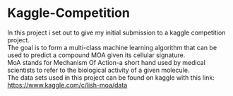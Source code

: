 # Kaggle-Competition
In this project i set out to give my initial submission to a kaggle competition project.<br>
The goal is to form a multi-class machine learning algorithm that can be used to predict a compound MOA given its cellular signature.<br>
MoA stands for Mechanism Of Action-a short hand used by medical scientists to refer to the biological activity of a given molecule.<br>
The data sets used in this project can be found on kaggle with this link: https://www.kaggle.com/c/lish-moa/data
